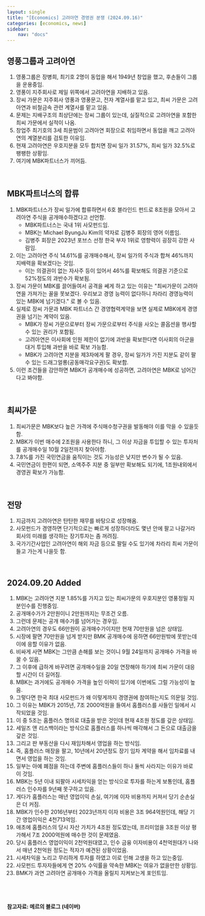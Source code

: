 ```yaml
---
layout: single
title: "[Economics] 고려아연 경영권 분쟁 (2024.09.16)"
categories: [economics, news]
sidebar:
    nav: "docs"
---
```


## 영풍그룹과 고려아연
1. 영풍그룹은 장병희, 최기호 2명이 동업을 해서 1949년 창업을 했고, 후손들이 그룹을 운용중임.
1. 영풍이 지주회사로 제일 위쪽에서 고려아연을 지배하고 있음.
1. 장씨 가문은 지주회사 영풍과 영풍문고, 전자 계열사를 맡고 있고, 최씨 가문은 고려아연과 비철금속 관련 계열사를 맡고 있음.
1. 문제는 지배구조의 최상단에는 장씨 그룹이 있는데, 실질적으로 고려아연을 포함한 최씨 가문에서 실적이 나옴.
1. 창업주 최기호의 3세 최윤범이 고려아연 회장으로 취임하면서 동업을 깨고 고려아연의 계열분리를 검토한 이유임.
1. 현재 고려아연은 우호지분을 모두 합치면 장씨 일가 31.57%, 최씨 일가 32.5%로 팽팽한 상황임.
1. 여기에 MBK파트너스가 끼어듬.

<br/>

## MBK파트너스의 합류
1. MBK파트너스가 장씨 일가에 합류하면서 6호 블라인드 펀드로 8조원을 모아서 고려아연 주식을 공개매수하겠다고 선언함.
    - MBK파트너스는 국내 1위 사모펀드임.
    - MBK는 Michael ByungJu Kim의 약자로 김병주 회장의 영어 이름임.
    - 김병주 회장은 2023년 포브스 선정 한국 부자 1위로 영향력이 굉장히 강한 사람임.
1. 이는 고려아연 주식 14.61%를 공개매수해서, 장씨 일가의 주식과 합쳐 46%까지 지배력을 확보겠다는 것임.
    - 이는 의결권이 없는 자사주 등이 있어서 46%를 확보해도 의결권 기준으로 52%정도의 과반수가 확보됨.
1. 장씨 가문이 MBK를 끌어들여서 공격을 쎄게 하고 있는 이유는 "최씨가문이 고려아연을 가져가는 꼴을 못보겠다. 우리보고 경영 능력이 없다하니 차라리 경영능력이 있는 MBK에 넘기겠다." 로 볼 수 있음.
1. 실제로 장씨 가문과 MBK 파트너스 간 경영협력계약을 보면 실제로 MBK에게 경영권을 넘기는 계약이 있음.
    - MBK가 장씨 가문으로부터 장씨 가문으로부터 주식을 사오는 콜옵션을 행사할 수 있는 권리가 포함됨.
    - 고려아연은 이사회에 인원 제한이 없기에 과반을 확보한다면 이사회의 아군을 대거 투입해 과반을 바로 확보 가능함.
    - MBK가 고려아연 지분을 제3자에게 팔 경우, 장씨 일가가 가진 지분도 같이 팔 수 있는 드래그얼롱(공동매각요구권)도 확보함.
1. 이런 조건들을 감안하면 MBK가 공개매수에 성공하면, 고려아연은 MBK로 넘어간다고 봐야함.

<br/>

## 최씨가문
1. 최씨가문은 MBK보다 높은 가격에 주식매수청구권을 발동해야 이를 막을 수 있을듯 함.
1. MBK가 이번 매수에 2조원을 사용한다 하니, 그 이상 자금을 투입할 수 있는 투자처를 공개매수일 10월 2일전까지 찾아야함.
1. 7.8%를 가진 국민연금을 움직이는 것도 가능성은 낮지만 변수가 될 수 있음.
1. 국민연금이 한편이 되면, 소액주주 지분 중 일부만 확보해도 되기에, 1조원내외에서 경영권 확보가 가능함.

<br/>

## 전망
1. 지금까지 고려아연은 탄탄한 재무를 바탕으로 성장해옴.
1. 사모펀드가 경영하면 단기적으로는 빠르게 성장하더라도 몇년 안에 팔고 나갈거라 회사의 미래를 생각하는 장기투자는 좀 꺼려짐.
1. 국가기간사업인 고려아연이 해외 자금 등으로 팔릴 수도 있기에 차라리 최씨 가문이 들고 가는게 나을듯 함.

<br/>

## 2024.09.20 Added
1. MBK는 고려아연 지분 1.85%를 가지고 있는 최씨가문의 우호지분인 영풍정밀 지분인수를 진행중임.
1. 공개매수가가 2만원이니 2만원까지는 무조건 오름.
1. 그런데 문제는 공개 매수가를 넘어가는 경우임.
1. 고려아연의 경우도 66만원이 공개매수가이지만 현재 70만원을 넘은 상태임.
1. 시장에 팔면 70만원을 넘게 받지만 BMK 공개매수에 응하면 66만원밖에 못받는데 이에 응할 이유가 없음.
1. 비싸게 사면 MBK는 그만큼 손해를 보는 것이니 9월 24일까지 공개매수 가격을 바꿀 수 있음.
1. 그 이후에 급하게 바꾸려면 공개매수일을 20일 연장해야 하기에 최씨 가문이 대응할 시간이 더 길어짐.
1. MBK는 과거에도 공개매수 가격을 높인 이력이 있기에 이번에도 그럴 가능성이 높음.
1. 그렇다면 한국 최대 사모펀드가 왜 이렇게까지 경영권에 참여하는지도 의문일 것임.
1. 그 이유는 MBK가 2015년, 7조 2000억원을 들여서 홈플러스를 사들인 일에서 시작되었을 것임.
1. 이 중 5조는 홈플러스 명의로 대출을 받은 것인데 현재 4조원 정도를 갚은 상태임.
1. 세일즈 앤 리스백이라는 방식으로 홈플러스를 하나씩 매각해서 그 돈으로 대출금을 갚은 것임.
1. 그리고 판 부동산을 다시 재임차해서 영업을 하는 방식임.
1. 즉, 홈플러스 매장을 팔고, 10년에서 20년정도 장기 임차 계약을 해서 임차료를 내면서 영업을 하는 것임.
1. 일부는 아예 폐점을 하는데 주변에 홈플러스들이 하나 둘씩 사라지는 이유가 바로 이 것임.
1. MBK는 5년 이내 되팔아 시세차익을 얻는 방식으로 투자를 하는게 보통인데, 홈플러스 인수자를 9년째 못구하고 있음.
1. 게다가 홈플러스는 매년 영업이익 손실, 여기에 이자 비용까지 커져서 당기 순손실은 더 커짐.
1. MBK가 인수한 2016년부터 2023년까지 이자 비용은 3조 964억원인데, 해당 기간 영업이익은 4천713억임.
1. 애초에 홈플러스의 당시 자산 가치가 4조원 정도였는데, 프리미엄을 3조원 이상 평가해서 7조 2000억원에 매수한 것이 문제였음.
1. 당시 홈플러스 영업이익이 2천억원대였고, 인수 금융 이자비용이 4천억원대가 나와서 매년 2천억원 정도는 적자가 예견된 상황이었음.
1. 시세차익을 노리고 무리하게 투자를 하였고 이로 인해 고생을 하고 있는중임.
1. 사모펀드 투자자들에게 연 20% 수익률을 약속한 MBK는 여유가 없을만한 상황임.
1. BMK가 과연 고려아연 공개매수 가격을 올릴지 지켜보는게 포인트임.



<br/>
<br/>

#### 참고자료: 메르의 블로그 (네이버) 